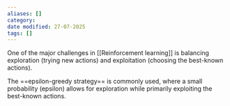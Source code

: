 ```yaml
---
aliases: []
category:
date modified: 27-07-2025
tags: []
---
```

One of the major challenges in [[Reinforcement learning]] is balancing exploration (trying new actions) and exploitation (choosing the best-known actions). 

The ==epsilon-greedy strategy== is commonly used, where a small probability (epsilon) allows for exploration while primarily exploiting the best-known actions.